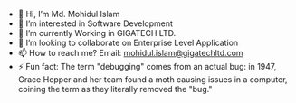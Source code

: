 - 👋 Hi, I’m Md. Mohidul Islam
- 👀 I’m interested in Software Development
- 🌱 I’m currently Working in GIGATECH LTD.
- 💞️ I’m looking to collaborate on Enterprise Level Application
- 📫 How to reach me? Email:  mohidul.islam@gigatechltd.com 
- ⚡ Fun fact: The term "debugging" comes from an actual bug: in 1947, Grace Hopper and her team found a moth causing issues in a computer, coining the term as they literally removed the "bug."

<!---
mohidul-gt/mohidul-gt is a ✨ special ✨ repository because its `README.md` (this file) appears on your GitHub profile.
You can click the Preview link to take a look at your changes.
--->
